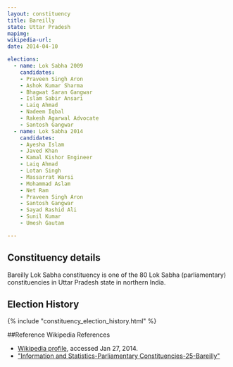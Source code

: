 ```yaml
---
layout: constituency
title: Bareilly
state: Uttar Pradesh
mapimg: 
wikipedia-url: 
date: 2014-04-10

elections: 
  - name: Lok Sabha 2009
    candidates: 
    - Praveen Singh Aron 
    - Ashok Kumar Sharma 
    - Bhagwat Saran Gangwar 
    - Islam Sabir Ansari 
    - Laiq Ahmad 
    - Nadeem Iqbal 
    - Rakesh Agarwal Advocate 
    - Santosh Gangwar  
  - name: Lok Sabha 2014
    candidates: 
    - Ayesha Islam 
    - Javed Khan 
    - Kamal Kishor Engineer 
    - Laiq Ahmad 
    - Lotan Singh 
    - Massarrat Warsi 
    - Mohammad Aslam 
    - Net Ram 
    - Praveen Singh Aron 
    - Santosh Gangwar 
    - Sayad Rashid Ali 
    - Sunil Kumar 
    - Umesh Gautam  

---
```


## Constituency details
Bareilly Lok Sabha constituency is one of the 80 Lok Sabha (parliamentary) constituencies in Uttar Pradesh state in northern India.




## Election History
{% include "constituency_election_history.html" %}

##Reference
Wikipedia References
- [Wikipedia profile]({{page.profile.wikipedia}}), accessed Jan 27, 2014.
- ["Information and Statistics-Parliamentary Constituencies-25-Bareilly"][wiki1]

[wiki1]: http://ceouttarpradesh.nic.in/025_PC_Statistics_English.aspx
